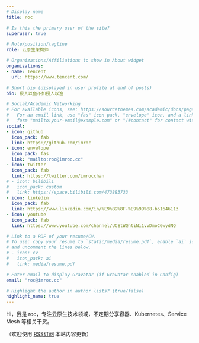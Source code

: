 ```yaml
---
# Display name
title: roc

# Is this the primary user of the site?
superuser: true

# Role/position/tagline
role: 云原生架构师

# Organizations/Affiliations to show in About widget
organizations:
- name: Tencent
  url: https://www.tencent.com/

# Short bio (displayed in user profile at end of posts)
bio: 授人以鱼不如授人以渔

# Social/Academic Networking
# For available icons, see: https://sourcethemes.com/academic/docs/page-builder/#icons
#   For an email link, use "fas" icon pack, "envelope" icon, and a link in the
#   form "mailto:your-email@example.com" or "/#contact" for contact widget.
social:
- icon: github
  icon_pack: fab
  link: https://github.com/imroc
- icon: envelope
  icon_pack: fas
  link: "mailto:roc@imroc.cc" 
- icon: twitter
  icon_pack: fab
  link: https://twitter.com/imrocchan
# - icon: bilibili
#   icon_pack: custom
#   link: https://space.bilibili.com/473883733
- icon: linkedin
  icon_pack: fab
  link: https://www.linkedin.com/in/%E9%B9%8F-%E9%99%88-b51646113
- icon: youtube
  icon_pack: fab
  link: https://www.youtube.com/channel/UCEtWQhtiNi1vvDmoC6wydNQ

# Link to a PDF of your resume/CV.
# To use: copy your resume to `static/media/resume.pdf`, enable `ai` icons in `params.toml`, 
# and uncomment the lines below.
# - icon: cv
#   icon_pack: ai
#   link: media/resume.pdf

# Enter email to display Gravatar (if Gravatar enabled in Config)
email: "roc@imroc.cc"

# Highlight the author in author lists? (true/false)
highlight_name: true
---
```


Hi，我是 roc，专注云原生技术领域，不定期分享容器、Kubernetes、Service Mesh 等相关干货。

（欢迎使用 [RSS订阅](/index.xml) 本站内容更新）